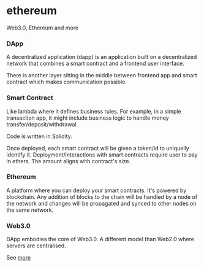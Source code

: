 # ethereum
Web3.0, Ethereum and more

### DApp

A decentralized application (dapp) is an application built on a decentralized network that combines a smart contract and a frontend user interface.

There is another layer sitting in the middle between frontend app and smart contract which makes communication possible.

### Smart Contract

Like lambda where it defines business rules. For example, in a simple transaction app, it might include business logic to handle money transfer/deposit/withdrawal.

Code is written in Solidity.

Once deployed, each smart contract will be given a token/id to uniquelly identify it. Deployment/interactions with smart contracts require user to pay in ethers. The amount aligns with contract's size.

### Ethereum

A platform where you can deploy your smart contracts. It's powered by blockchain. Any addition of blocks to the chain will be handled by a node of the network and changes will be propagated and synced to other nodes on the same network.

### Web3.0

DApp embodies the core of Web3.0. A different model than Web2.0 where servers are centralised.

See [more](https://codluck.com/the-architecture-of-a-web-3-0-application-dapps/)
